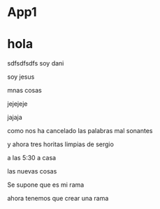# App1

# hola

sdfsdfsdfs
soy dani

soy jesus

mnas cosas


jejejeje

jajaja


como nos ha cancelado las palabras mal sonantes 

y ahora tres horitas limpias de sergio



a las 5:30 a casa


las nuevas cosas

Se supone que es mi rama

ahora tenemos que crear una rama
